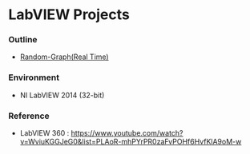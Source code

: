 # LabVIEW Projects
### Outline
* [Random-Graph(Real Time)](Random-graph(real-time)/README.md)

### Environment
* NI LabVIEW 2014 (32-bit)

### Reference
* LabVIEW 360 : https://www.youtube.com/watch?v=WviuKGGJeG0&list=PLAoR-mhPYrPR0zaFvPOHf6HvfKlA9oM-w
